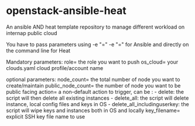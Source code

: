 # openstack-ansible-heat
An ansible AND heat template repository to manage different workload on internap public cloud

You have to pass parameters using -e "<PARAM1>=<VALUE1>" -e "<PARAMS2>=<VALUE2>" for Ansible
and directly on the command line for Heat

Mandatory parameters:
role=               the role you want to push
os_cloud=           your clouds.yaml cloud profile/account name

optional parameters:
node_count=         the total number of node you want to create/maintain
public_node_count=  the number of node you want to be public facing
action=             a non-default action to trigger, can be :
                   - delete: the script will then delete all existing instances
                   - delete_all: the script will delete instance, local config files and keys in OS
                   - delete_all_includinguserkey: the script will wipe keys
                       and instances both in OS and locally
key_filename=       explicit SSH key file name to use
